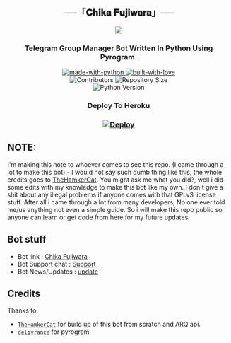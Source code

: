 <h2 align="center">
    ──「𝐂𝐡𝐢𝐤𝐚 𝐅𝐮𝐣𝐢𝐰𝐚𝐫𝐚」──
</h2>

<p align="center">
  <img src="https://telegra.ph/file/193b10ac0eefdc9316a8e.jpg">
</p>

<h3 align="center">
    Telegram Group Manager Bot Written In Python Using Pyrogram.
</h3>

<p align="center">
    <a href="https://python.org">
        <img src="http://forthebadge.com/images/badges/made-with-python.svg" alt="made-with-python">
    </a>
    <a href="https://GitHub.com/rozari0">
        <img src="http://ForTheBadge.com/images/badges/built-with-love.svg" alt="built-with-love">
    </a>
    <br>
    <img src="https://img.shields.io/github/contributors/Wahyu213/Fujiwarabot?style=for-the-badge&logo=appveyor" alt="Contributors">
    <img src="https://img.shields.io/github/repo-size/Wahyu213/Fujiwarabot?style=for-the-badge&logo=appveyor" alt="Repository Size"> <br>
    <img src="https://img.shields.io/badge/python-3.9-green?style=for-the-badge&logo=appveyor" alt="Python Version">
</p>


<h3 align="center">
    Deploy To Heroku
</h1>

<h3>
    <p align="center">
        <a href="https://heroku.com/deploy?template=https://github.com/Wahyu213/FujiwaraBot">
            <img src="https://www.herokucdn.com/deploy/button.svg" alt="Deploy">
        </a>
    </p>

    
## NOTE:

  I'm making this note to whoever comes to see this repo. (I came through a lot to make this bot) - I would not say such dumb thing like this, the whole credits goes to [TheHamkerCat](https://github.com/TheHamkerCat). You might ask me what you did?, well i did some edits with my knowledge to make this bot like my own. I don't give a shit about any illegal problems if anyone comes with that GPLv3 license stuff. After all i came through a lot from many developers, No one ever told me/us anything not even a simple guide. So i will make this repo public so anyone can learn or get code from here for my future updates.

## Bot stuff

* Bot link : [Chika Fujiwara](https://t.me/ChikaProBot)
* Bot Support chat : [Support](https://t.me/OkaeriUserbot)
* Bot News/Updates : [update](https://t.me/nbzoning)    

## Credits

Thanks to:
- [`TheHamkerCat`](https://github.com/TheHamkerCat) for build up of this bot from scratch and ARQ api. 
- [`delivrance`](https://github.com/delivrance) for pyrogram.

